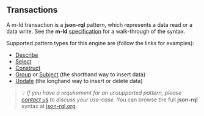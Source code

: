 ## Transactions
<!-- Note this section is duplicated from the Pattern type in src/jrql-support.ts -->
A m-ld transaction is a **json-rql** pattern, which represents a data read or a
data write. See the **m-ld**
[specification](https://spec.m-ld.org/#transactions) for a walk-through of the syntax.

Supported pattern types for this engine are (follow the links for examples):
- [Describe](/interfaces/describe.html)
- [Select](/interfaces/select.html)
- [Construct](/interfaces/construct.html)
- [Group](/interfaces/group.html) or [Subject](/interfaces/subject.html) (the shorthand way to insert data)
- [Update](/interfaces/update.html) (the longhand way to insert or delete data)

> 💡 *If you have a requirement for an unsupported pattern, please
> [contact&nbsp;us](https://m-ld.org/hello/) to discuss your use-case.* You can
> browse the full **json-rql** syntax at
> [json-rql.org](http://json-rql.org/).
